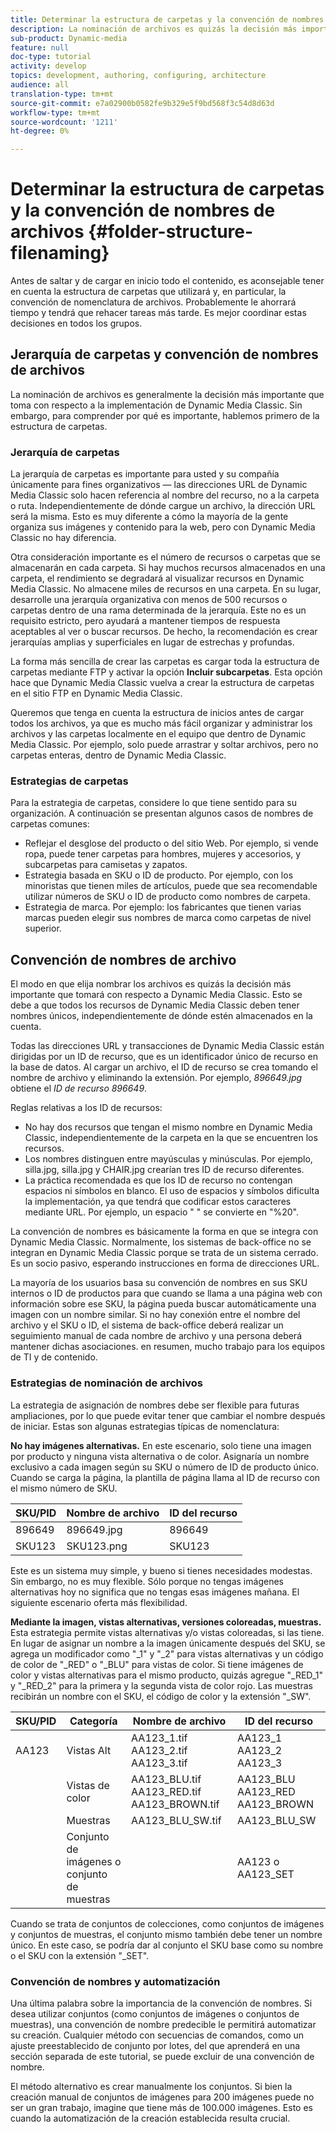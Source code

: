 ```yaml
---
title: Determinar la estructura de carpetas y la convención de nombres de archivos
description: La nominación de archivos es quizás la decisión más importante que tomará al implementar Dynamic Media Classic. La estructura de carpetas también es importante. Conozca por qué es tan importante y posible acercarse a la estructura de carpetas y a los nombres de archivos.
sub-product: Dynamic-media
feature: null
doc-type: tutorial
activity: develop
topics: development, authoring, configuring, architecture
audience: all
translation-type: tm+mt
source-git-commit: e7a02900b0582fe9b329e5f9bd568f3c54d8d63d
workflow-type: tm+mt
source-wordcount: '1211'
ht-degree: 0%

---
```



# Determinar la estructura de carpetas y la convención de nombres de archivos {#folder-structure-filenaming}

Antes de saltar y de cargar en inicio todo el contenido, es aconsejable tener en cuenta la estructura de carpetas que utilizará y, en particular, la convención de nomenclatura de archivos. Probablemente le ahorrará tiempo y tendrá que rehacer tareas más tarde. Es mejor coordinar estas decisiones en todos los grupos.

## Jerarquía de carpetas y convención de nombres de archivos

La nominación de archivos es generalmente la decisión más importante que toma con respecto a la implementación de Dynamic Media Classic. Sin embargo, para comprender por qué es importante, hablemos primero de la estructura de carpetas.

### Jerarquía de carpetas

La jerarquía de carpetas es importante para usted y su compañía únicamente para fines organizativos — las direcciones URL de Dynamic Media Classic solo hacen referencia al nombre del recurso, no a la carpeta o ruta. Independientemente de dónde cargue un archivo, la dirección URL será la misma. Esto es muy diferente a cómo la mayoría de la gente organiza sus imágenes y contenido para la web, pero con Dynamic Media Classic no hay diferencia.

Otra consideración importante es el número de recursos o carpetas que se almacenarán en cada carpeta. Si hay muchos recursos almacenados en una carpeta, el rendimiento se degradará al visualizar recursos en Dynamic Media Classic. No almacene miles de recursos en una carpeta. En su lugar, desarrolle una jerarquía organizativa con menos de 500 recursos o carpetas dentro de una rama determinada de la jerarquía. Este no es un requisito estricto, pero ayudará a mantener tiempos de respuesta aceptables al ver o buscar recursos. De hecho, la recomendación es crear jerarquías amplias y superficiales en lugar de estrechas y profundas.

La forma más sencilla de crear las carpetas es cargar toda la estructura de carpetas mediante FTP y activar la opción **Incluir subcarpetas**. Esta opción hace que Dynamic Media Classic vuelva a crear la estructura de carpetas en el sitio FTP en Dynamic Media Classic.

Queremos que tenga en cuenta la estructura de inicios antes de cargar todos los archivos, ya que es mucho más fácil organizar y administrar los archivos y las carpetas localmente en el equipo que dentro de Dynamic Media Classic. Por ejemplo, solo puede arrastrar y soltar archivos, pero no carpetas enteras, dentro de Dynamic Media Classic.

### Estrategias de carpetas

Para la estrategia de carpetas, considere lo que tiene sentido para su organización. A continuación se presentan algunos casos de nombres de carpetas comunes:

- Reflejar el desglose del producto o del sitio Web. Por ejemplo, si vende ropa, puede tener carpetas para hombres, mujeres y accesorios, y subcarpetas para camisetas y zapatos.
- Estrategia basada en SKU o ID de producto. Por ejemplo, con los minoristas que tienen miles de artículos, puede que sea recomendable utilizar números de SKU o ID de producto como nombres de carpeta.
- Estrategia de marca. Por ejemplo: los fabricantes que tienen varias marcas pueden elegir sus nombres de marca como carpetas de nivel superior.

## Convención de nombres de archivo

El modo en que elija nombrar los archivos es quizás la decisión más importante que tomará con respecto a Dynamic Media Classic. Esto se debe a que todos los recursos de Dynamic Media Classic deben tener nombres únicos, independientemente de dónde estén almacenados en la cuenta.

Todas las direcciones URL y transacciones de Dynamic Media Classic están dirigidas por un ID de recurso, que es un identificador único de recurso en la base de datos. Al cargar un archivo, el ID de recurso se crea tomando el nombre de archivo y eliminando la extensión. Por ejemplo, _896649.jpg_ obtiene el _ID de recurso 896649_.

Reglas relativas a los ID de recursos:

- No hay dos recursos que tengan el mismo nombre en Dynamic Media Classic, independientemente de la carpeta en la que se encuentren los recursos.
- Los nombres distinguen entre mayúsculas y minúsculas. Por ejemplo, silla.jpg, silla.jpg y CHAIR.jpg crearían tres ID de recurso diferentes.
- La práctica recomendada es que los ID de recurso no contengan espacios ni símbolos en blanco. El uso de espacios y símbolos dificulta la implementación, ya que tendrá que codificar estos caracteres mediante URL. Por ejemplo, un espacio &quot; &quot; se convierte en &quot;%20&quot;.

La convención de nombres es básicamente la forma en que se integra con Dynamic Media Classic. Normalmente, los sistemas de back-office no se integran en Dynamic Media Classic porque se trata de un sistema cerrado. Es un socio pasivo, esperando instrucciones en forma de direcciones URL.

La mayoría de los usuarios basa su convención de nombres en sus SKU internos o ID de productos para que cuando se llama a una página web con información sobre ese SKU, la página pueda buscar automáticamente una imagen con un nombre similar. Si no hay conexión entre el nombre del archivo y el SKU o ID, el sistema de back-office deberá realizar un seguimiento manual de cada nombre de archivo y una persona deberá mantener dichas asociaciones. en resumen, mucho trabajo para los equipos de TI y de contenido.

### Estrategias de nominación de archivos

La estrategia de asignación de nombres debe ser flexible para futuras ampliaciones, por lo que puede evitar tener que cambiar el nombre después de iniciar. Estas son algunas estrategias típicas de nomenclatura:

**No hay imágenes alternativas.** En este escenario, solo tiene una imagen por producto y ninguna vista alternativa o de color. Asignaría un nombre exclusivo a cada imagen según su SKU o número de ID de producto único. Cuando se carga la página, la plantilla de página llama al ID de recurso con el mismo número de SKU.

| SKU/PID | Nombre de archivo | ID del recurso |
| ------- | ---------- | -------- |
| 896649 | 896649.jpg | 896649 |
| SKU123 | SKU123.png | SKU123 |

Este es un sistema muy simple, y bueno si tienes necesidades modestas. Sin embargo, no es muy flexible. Sólo porque no tengas imágenes alternativas hoy no significa que no tengas esas imágenes mañana. El siguiente escenario oferta más flexibilidad.

**Mediante la imagen, vistas alternativas, versiones coloreadas, muestras.** Esta estrategia permite vistas alternativas y/o vistas coloreadas, si las tiene. En lugar de asignar un nombre a la imagen únicamente después del SKU, se agrega un modificador como &quot;_1&quot; y &quot;_2&quot; para vistas alternativas y un código de color de &quot;_RED&quot; o &quot;_BLU&quot; para vistas de color. Si tiene imágenes de color y vistas alternativas para el mismo producto, quizás agregue &quot;_RED_1&quot; y &quot;_RED_2&quot; para la primera y la segunda vista de color rojo. Las muestras recibirán un nombre con el SKU, el código de color y la extensión &quot;_SW&quot;.

| SKU/PID | Categoría | Nombre de archivo | ID del recurso |
| ------- | ----------------------- | ------------------------------------------- | ------------------------------- |
| AA123 | Vistas Alt | AA123_1.tif AA123_2.tif AA123_3.tif | AA123_1 AA123_2 AA123_3 |
|  | Vistas de color | AA123_BLU.tif AA123_RED.tif AA123_BROWN.tif | AA123_BLU AA123_RED AA123_BROWN |
|  | Muestras | AA123_BLU_SW.tif | AA123_BLU_SW |
|  | Conjunto de imágenes o conjunto de muestras |  | AA123 o AA123_SET | -- |

Cuando se trata de conjuntos de colecciones, como conjuntos de imágenes y conjuntos de muestras, el conjunto mismo también debe tener un nombre único. En este caso, se podría dar al conjunto el SKU base como su nombre o el SKU con la extensión &quot;_SET&quot;.

### Convención de nombres y automatización

Una última palabra sobre la importancia de la convención de nombres. Si desea utilizar conjuntos (como conjuntos de imágenes o conjuntos de muestras), una convención de nombre predecible le permitirá automatizar su creación. Cualquier método con secuencias de comandos, como un ajuste preestablecido de conjunto por lotes, del que aprenderá en una sección separada de este tutorial, se puede excluir de una convención de nombre.

El método alternativo es crear manualmente los conjuntos. Si bien la creación manual de conjuntos de imágenes para 200 imágenes puede no ser un gran trabajo, imagine que tiene más de 100.000 imágenes. Esto es cuando la automatización de la creación establecida resulta crucial.
